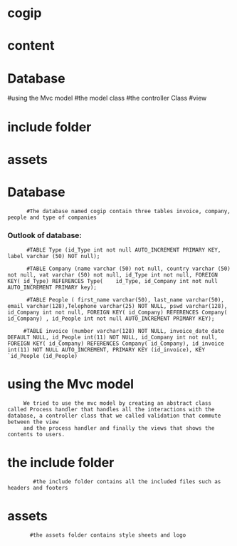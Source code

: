 # cogip
# content
   # Database
   #using the Mvc model
      #the model class
      #the controller Class
      #view
# include folder
# assets

# Database 
          #The database named cogip contain three tables invoice, company, people and type of companies
 ### Outlook of database:
 
          #TABLE Type (id_Type int not null AUTO_INCREMENT PRIMARY KEY, label varchar (50) NOT null);
          
          #TABLE Company (name varchar (50) not null, country varchar (50) not null, vat varchar (50) not null, id_Type int not null, FOREIGN KEY( id_Type) REFERENCES Type(    id_Type, id_Company int not null AUTO_INCREMENT PRIMARY key);

          #TABLE People ( first_name varchar(50), last_name varchar(50), email varchar(128),Telephone varchar(25) NOT NULL, pswd varchar(128), id_Company int not null, FOREIGN KEY( id_Company) REFERENCES Company( id_Company) , id_People int not null AUTO_INCREMENT PRIMARY KEY);
          
         #TABLE invoice (number varchar(128) NOT NULL, invoice_date date DEFAULT NULL, id_People int(11) NOT NULL, id_Company int not null, FOREIGN KEY( id_Company) REFERENCES Company( id_Company), id_invoice int(11) NOT NULL AUTO_INCREMENT, PRIMARY KEY (id_invoice), KEY `id_People (id_People)
          
# using the Mvc model
         We tried to use the mvc model by creating an abstract class called Process handler that handles all the interactions with the database, a controller class that we called validation that commute between the view 
         and the process handler and finally the views that shows the contents to users.
 # the include folder
            #the include folder contains all the included files such as headers and footers
 # assets           
           #the assets folder contains style sheets and logo
 
